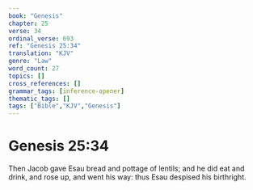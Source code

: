 ```yaml
---
book: "Genesis"
chapter: 25
verse: 34
ordinal_verse: 693
ref: "Genesis 25:34"
translation: "KJV"
genre: "Law"
word_count: 27
topics: []
cross_references: []
grammar_tags: [inference-opener]
thematic_tags: []
tags: ["Bible","KJV","Genesis"]
---
```


# Genesis 25:34

Then Jacob gave Esau bread and pottage of lentils; and he did eat and drink, and rose up, and went his way: thus Esau despised his birthright.
